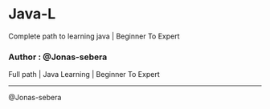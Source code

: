 # Java-L
Complete path to learning java | Beginner To Expert

### Author : @Jonas-sebera

Full path | Java Learning | Beginner To Expert

<hr>

@Jonas-sebera
